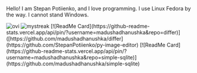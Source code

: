 Hello! I am Stepan Potiienko, and I love programming.
I use Linux Fedora by the way. I cannot stand Windows.

<img src="https://github-readme-stats.vercel.app/api/top-langs?username=stepanpotiienko&show_icons=true&locale=en&layout=compact&theme=chartreuse-dark" alt="ovi" />

<img src="https://github-readme-streak-stats.herokuapp.com/?user=stepanpotiienkoa&theme=tokyonight" alt="mystreak"/>
[![ReadMe Card](https://github-readme-stats.vercel.app/api/pin/?username=madushadhanushka&repo=differ)]([https://github.com/madushadhanushka/differ](https://github.com/StepanPotiienko/py-image-editor)
[![ReadMe Card](https://github-readme-stats.vercel.app/api/pin/?username=madushadhanushka&repo=simple-sqlite)](https://github.com/madushadhanushka/simple-sqlite)
